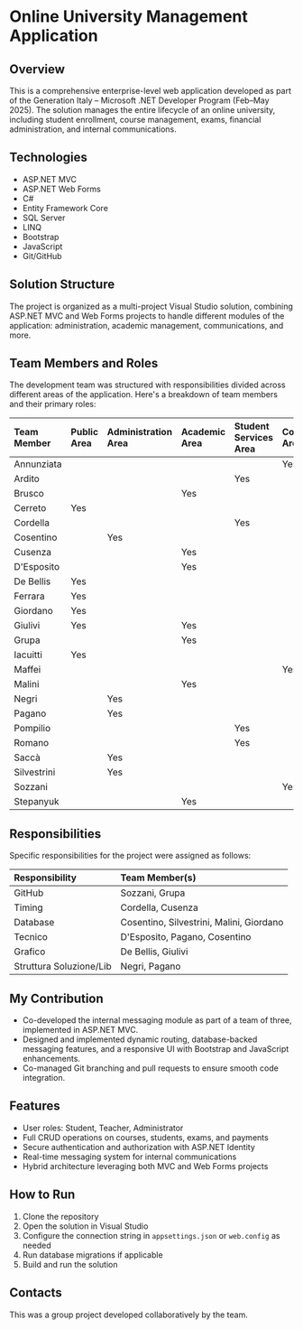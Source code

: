 # Online University Management Application

## Overview

This is a comprehensive enterprise-level web application developed as part of the Generation Italy – Microsoft .NET Developer Program (Feb–May 2025). The solution manages the entire lifecycle of an online university, including student enrollment, course management, exams, financial administration, and internal communications.

## Technologies

-   ASP.NET MVC
-   ASP.NET Web Forms
-   C#
-   Entity Framework Core
-   SQL Server
-   LINQ
-   Bootstrap
-   JavaScript
-   Git/GitHub

## Solution Structure

The project is organized as a multi-project Visual Studio solution, combining ASP.NET MVC and Web Forms projects to handle different modules of the application: administration, academic management, communications, and more.

## Team Members and Roles

The development team was structured with responsibilities divided across different areas of the application. Here's a breakdown of team members and their primary roles:

| Team Member | Public Area | Administration Area | Academic Area | Student Services Area | Communications Area |
| :---------- | :---------- | :------------------ | :------------ | :-------------------- | :------------------ |
| Annunziata  |             |                     |               |                       | Yes                 |
| Ardito      |             |                     |               | Yes                   |                     |
| Brusco      |             |                     | Yes           |                       |                     |
| Cerreto     | Yes         |                     |               |                       |                     |
| Cordella    |             |                     |               | Yes                   |                     |
| Cosentino   |             | Yes                 |               |                       |                     |
| Cusenza     |             |                     | Yes           |                       |                     |
| D'Esposito  |             |                     | Yes           |                       |                     |
| De Bellis   | Yes         |                     |               |                       |                     |
| Ferrara     | Yes         |                     |               |                       |                     |
| Giordano    | Yes         |                     |               |                       |                     |
| Giulivi     | Yes         |                     | Yes           |                       |                     |
| Grupa       |             |                     | Yes           |                       |                     |
| Iacuitti    | Yes         |                     |               |                       |                     |
| Maffei      |             |                     |               |                       | Yes                 |
| Malini      |             |                     | Yes           |                       |                     |
| Negri       |             | Yes                 |               |                       |                     |
| Pagano      |             | Yes                 |               |                       |                     |
| Pompilio    |             |                     |               | Yes                   |                     |
| Romano      |             |                     |               | Yes                   |                     |
| Saccà       |             | Yes                 |               |                       |                     |
| Silvestrini |             | Yes                 |               |                       |                     |
| Sozzani     |             |                     |               |                       | Yes                 |
| Stepanyuk   |             |                     | Yes           |                       |                     |

## Responsibilities

Specific responsibilities for the project were assigned as follows:

| Responsibility        | Team Member(s)           |
| :---------------------- | :----------------------- |
| GitHub                | Sozzani, Grupa         |
| Timing                | Cordella, Cusenza      |
| Database              | Cosentino, Silvestrini, Malini, Giordano   |
| Tecnico               | D'Esposito, Pagano, Cosentino     |
| Grafico               | De Bellis, Giulivi     |
| Struttura Soluzione/Lib | Negri, Pagano     |

## My Contribution

-   Co-developed the internal messaging module as part of a team of three, implemented in ASP.NET MVC.
-   Designed and implemented dynamic routing, database-backed messaging features, and a responsive UI with Bootstrap and JavaScript enhancements.
-   Co-managed Git branching and pull requests to ensure smooth code integration.

## Features

-   User roles: Student, Teacher, Administrator
-   Full CRUD operations on courses, students, exams, and payments
-   Secure authentication and authorization with ASP.NET Identity
-   Real-time messaging system for internal communications
-   Hybrid architecture leveraging both MVC and Web Forms projects

## How to Run

1.  Clone the repository
2.  Open the solution in Visual Studio
3.  Configure the connection string in `appsettings.json` or `web.config` as needed
4.  Run database migrations if applicable
5.  Build and run the solution

## Contacts

This was a group project developed collaboratively by the team.
